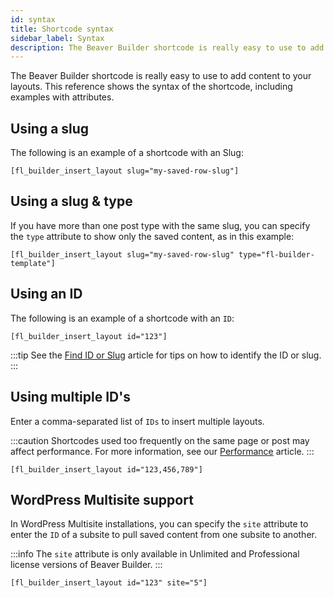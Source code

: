 ```yaml
---
id: syntax
title: Shortcode syntax
sidebar_label: Syntax
description: The Beaver Builder shortcode is really easy to use to add content to your layouts. This reference shows the syntax of the shortcode, including examples with attributes.
---
```


The Beaver Builder shortcode is really easy to use to add content to your layouts. This reference shows the syntax of the shortcode, including examples with attributes.

## Using a slug

The following is an example of a shortcode with an Slug:

```markup
[fl_builder_insert_layout slug="my-saved-row-slug"]
```

## Using a slug & type

If you have more than one post type with the same slug, you can specify the `type` attribute to show only the saved content, as in this example:

```markup
[fl_builder_insert_layout slug="my-saved-row-slug" type="fl-builder-template"]
```

## Using an ID

The following is an example of a shortcode with an `ID`:

```markup
[fl_builder_insert_layout id="123"]
```

:::tip
See the [Find ID or Slug](find-id-slug.md) article for tips on how to identify the ID or slug.
:::

## Using multiple ID's

Enter a comma-separated list of `IDs` to insert multiple layouts.

:::caution
Shortcodes used too frequently on the same page or post may affect performance. For more information, see our [Performance](../advanced/performance.md#beaver-builder-shortcode) article.
:::

```markup
[fl_builder_insert_layout id="123,456,789"]
```

## WordPress Multisite support

In WordPress Multisite installations, you can specify the `site` attribute to enter the `ID` of a subsite to pull saved content from one subsite to another.

:::info
The `site` attribute is only available in Unlimited and Professional license versions of Beaver Builder.
:::

```markup
[fl_builder_insert_layout id="123" site="5"]
```
